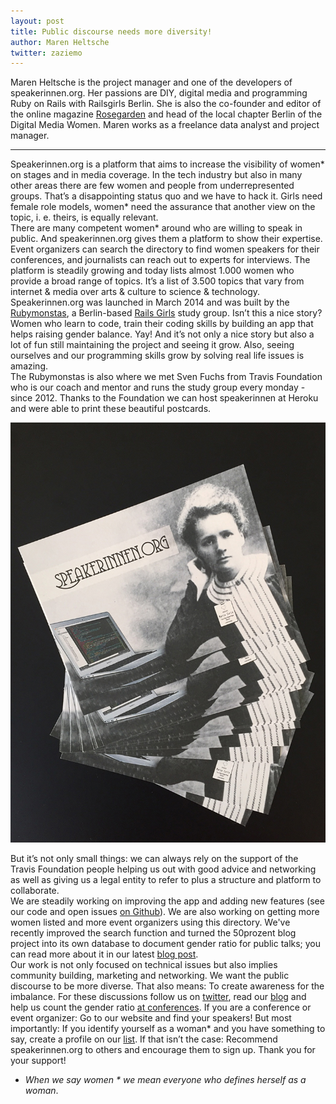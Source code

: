 ```yaml
---
layout: post
title: Public discourse needs more diversity!
author: Maren Heltsche
twitter: zaziemo
---
```


Maren Heltsche is the project manager and one of the developers of speakerinnen.org. Her passions are DIY, digital media and programming Ruby on Rails with Railsgirls Berlin. She is also the co-founder and editor of the online magazine [Rosegarden](rosegarden-mag.de) and head of the local chapter Berlin of the Digital Media Women. Maren works as a freelance data analyst and project manager.  

---

Speakerinnen.org is a platform that aims to increase the visibility of women* on stages and in media coverage. In the tech industry but also in many other areas there are few women and people from underrepresented groups. That’s a disappointing status quo and we have to hack it. Girls need female role models, women* need the assurance that another view on the topic, i. e. theirs, is equally relevant.  
There are many competent women* around who are willing to speak in public. And speakerinnen.org gives them a platform to show their expertise. Event organizers can search the directory to find women speakers for their conferences, and journalists can reach out to experts for interviews. The platform is steadily growing and today lists almost 1.000 women who provide a broad range of topics. It’s a list of 3.500 topics that vary from internet & media over arts & culture to science & technology.  
Speakerinnen.org was launched in March 2014 and was built by the [Rubymonstas](http://rubymonstas.org/), a Berlin-based [Rails Girls](http://railsgirlsberlin.de/) study group. Isn’t this a nice story? Women who learn to code, train their coding skills by building an app that helps raising gender balance. Yay! And it’s not only a nice story but also a lot of fun still maintaining the project and seeing it grow. Also, seeing ourselves and our programming skills grow by solving real life issues is amazing.  
The Rubymonstas is also where we met Sven Fuchs from Travis Foundation who is our coach and mentor and runs the study group every monday - since 2012. 
Thanks to the Foundation we can host speakerinnen at Heroku and were able to print these beautiful postcards.  

![](/images/blog/2015-12-10-speakerinnen-postcards.jpg)


But it’s not only small things: we can always rely on the support of the Travis Foundation people helping us out with good advice and networking as well as giving us a legal entity to refer to plus a structure and platform to collaborate.  
We are steadily working on improving the app and adding new features (see our code and open issues [on Github](https://github.com/rubymonsters/speakerinnen_liste)). We are also working on getting more women listed and more event organizers using this directory. We've recently improved the search function and turned the 50prozent blog project into its own database to document gender ratio for public talks; you can read more about it in our latest [blog post](http://blog.speakerinnen.org/post/35).  
Our work is not only focused on technical issues but also implies community building, marketing and networking. We want the public discourse to be more diverse. That also means: To create awareness for the imbalance. For these discussions follow us on [twitter](https://www.twitter.com/speakerinnen), read our [blog](http://blog.speakerinnen.org/) and help us count the gender ratio [at conferences](http://50prozent.speakerinnen.org/). If you are a conference or event organizer: Go to our website and find your speakers! But most importantly: If you identify yourself as a woman* and you have something to say, create a profile on our [list](https://speakerinnen.org/). If that isn’t the case: Recommend speakerinnen.org to others and encourage them to sign up. Thank you for your support!  
* *When we say women * we mean everyone who defines herself as a woman*.  



